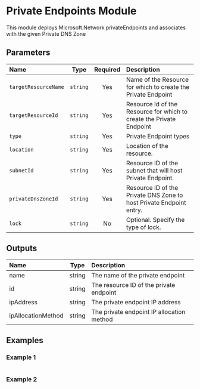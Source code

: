 # Private Endpoints Module

This module deploys Microsoft.Network privateEndpoints and associates with the given Private DNS Zone

## Parameters

| Name                 | Type     | Required | Description                                                          |
| :------------------- | :------: | :------: | :------------------------------------------------------------------- |
| `targetResourceName` | `string` | Yes      | Name of the Resource for which to create the Private Endpoint        |
| `targetResourceId`   | `string` | Yes      | Resource Id of the Resource for which to create the Private Endpoint |
| `type`               | `string` | Yes      | Private Endpoint types                                               |
| `location`           | `string` | Yes      | Location of the resource.                                            |
| `subnetId`           | `string` | Yes      | Resource ID of the subnet that will host Private Endpoint.           |
| `privateDnsZoneId`   | `string` | Yes      | Resource ID of the Private DNS Zone to host Private Endpoint entry.  |
| `lock`               | `string` | No       | Optional. Specify the type of lock.                                  |

## Outputs

| Name               | Type   | Description                               |
| :----------------- | :----: | :---------------------------------------- |
| name               | string | The name of the private endpoint          |
| id                 | string | The resource ID of the private endpoint   |
| ipAddress          | string | The private endpoint IP address           |
| ipAllocationMethod | string | The private endpoint IP allocation method |

## Examples

### Example 1

```bicep
```

### Example 2

```bicep
```
